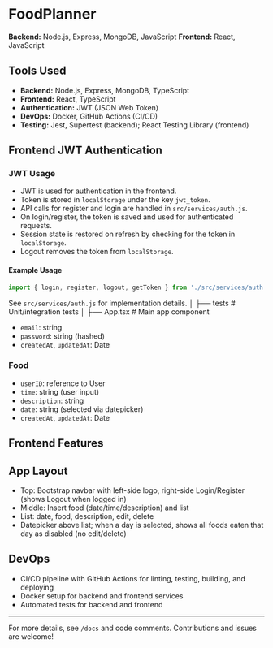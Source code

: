 # FoodPlanner

 **Backend:** Node.js, Express, MongoDB, JavaScript
 **Frontend:** React, JavaScript

## Tools Used
- **Backend:** Node.js, Express, MongoDB, TypeScript
- **Frontend:** React, TypeScript
- **Authentication:** JWT (JSON Web Token)
- **DevOps:** Docker, GitHub Actions (CI/CD)
- **Testing:** Jest, Supertest (backend); React Testing Library (frontend)

## Frontend JWT Authentication

### JWT Usage
- JWT is used for authentication in the frontend.
- Token is stored in `localStorage` under the key `jwt_token`.
- API calls for register and login are handled in `src/services/auth.js`.
- On login/register, the token is saved and used for authenticated requests.
- Session state is restored on refresh by checking for the token in `localStorage`.
- Logout removes the token from `localStorage`.

#### Example Usage
```js
import { login, register, logout, getToken } from './src/services/auth.js';
```
See `src/services/auth.js` for implementation details.
│   ├── tests        # Unit/integration tests
│   ├── App.tsx      # Main app component
- `email`: string
- `password`: string (hashed)
- `createdAt`, `updatedAt`: Date

### Food
- `userID`: reference to User
- `time`: string (user input)
- `description`: string
- `date`: string (selected via datepicker)
- `createdAt`, `updatedAt`: Date

## Frontend Features

## App Layout
- Top: Bootstrap navbar with left-side logo, right-side Login/Register (shows Logout when logged in)
- Middle: Insert food (date/time/description) and list
- List: date, food, description, edit, delete
- Datepicker above list; when a day is selected, shows all foods eaten that day as disabled (no edit/delete)

## DevOps
- CI/CD pipeline with GitHub Actions for linting, testing, building, and deploying
- Docker setup for backend and frontend services
- Automated tests for backend and frontend

---

For more details, see `/docs` and code comments. Contributions and issues are welcome!
